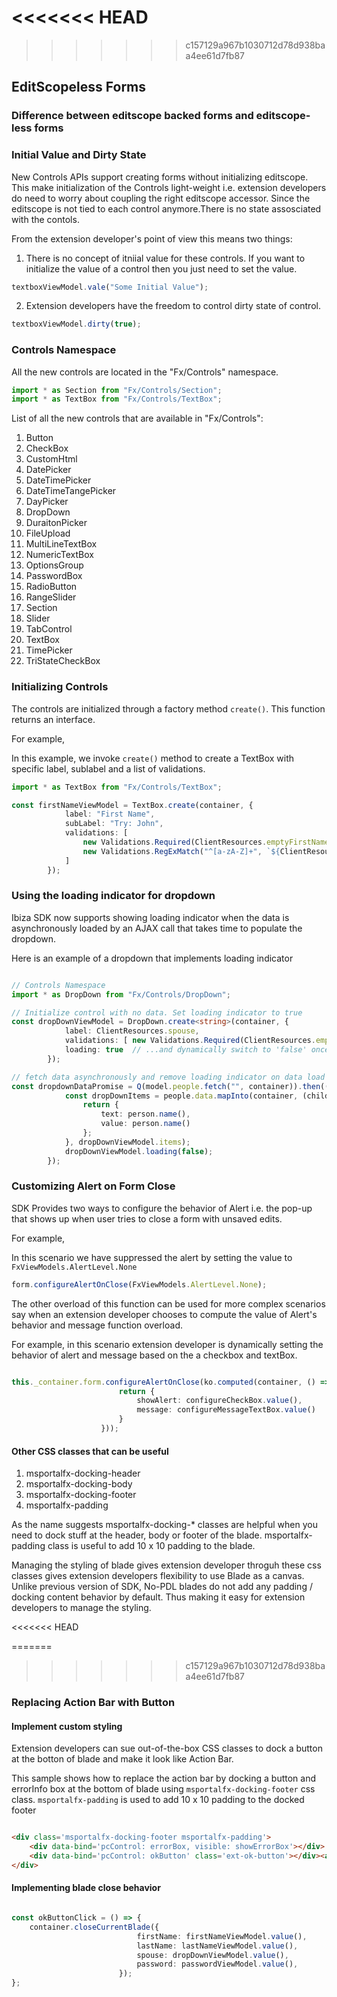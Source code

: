 <<<<<<< HEAD
=======

>>>>>>> c157129a967b1030712d78d938baa4ee61d7fb87
## EditScopeless Forms

### Difference between editscope backed forms and editscope-less forms

### Initial Value and Dirty State

New Controls APIs support creating forms without initializing editscope. This make initialization of the Controls light-weight i.e. extension developers do need to worry about coupling the right editscope accessor.
Since the editscope is not tied to each control anymore.There is no state assosciated with the contols. 

From the extension developer's point of view this means two things:

1. There is no concept of itniial value for these controls. If you want to initialize the value of a control then you just need to set the value.

```ts
textboxViewModel.vale("Some Initial Value");
```  

2. Extension developers have the freedom to control dirty state of control. 

```ts
textboxViewModel.dirty(true);
```  
 

### Controls Namespace

All the new controls are located in the "Fx/Controls" namespace.

```ts
import * as Section from "Fx/Controls/Section";
import * as TextBox from "Fx/Controls/TextBox";
``` 

List of all the new controls that are available in "Fx/Controls":

1. Button
1. CheckBox
1. CustomHtml
1. DatePicker
1. DateTimePicker
1. DateTimeTangePicker
1. DayPicker
1. DropDown
1. DuraitonPicker
1. FileUpload
1. MultiLineTextBox
1. NumericTextBox
1. OptionsGroup
1. PasswordBox
1. RadioButton
1. RangeSlider
1. Section
1. Slider
1. TabControl
1. TextBox
1. TimePicker
1. TriStateCheckBox

### Initializing Controls

The controls are initialized through a factory method `create()`. This function returns an interface. 

For example,

In this example, we invoke `create()` method to create a TextBox with specific label, sublabel and a list of validations.

```ts
import * as TextBox from "Fx/Controls/TextBox";

const firstNameViewModel = TextBox.create(container, {
            label: "First Name",
            subLabel: "Try: John",
            validations: [
                new Validations.Required(ClientResources.emptyFirstName),
                new Validations.RegExMatch("^[a-zA-Z]+", `${ClientResources.startsWithLetterValidationMessage} <a href="https://www.bing.com/search?q=Personal+names+around+the+world" target="_blank">${ClientResources.clickForMoreInfo}</a>`)
            ]
        });
```

### Using the loading indicator for dropdown

Ibiza SDK now supports showing loading indicator when the data is asynchronously loaded by an AJAX call that takes time to populate the dropdown.

Here is an example of a dropdown that implements loading indicator

```ts

// Controls Namespace
import * as DropDown from "Fx/Controls/DropDown";

// Initialize control with no data. Set loading indicator to true
const dropDownViewModel = DropDown.create<string>(container, {
            label: ClientResources.spouse,
            validations: [ new Validations.Required(ClientResources.emptySpouse) ],
            loading: true  // ...and dynamically switch to 'false' once the dropdown items are loaded.
        });

// fetch data asynchronously and remove loading indicator on data load
const dropdownDataPromise = Q(model.people.fetch("", container)).then((people) => {
            const dropDownItems = people.data.mapInto(container, (childLifetime: MsPortalFx.Base.LifetimeManager, person: SamplesExtension.DataModels.Person) => {
                return {
                    text: person.name(),
                    value: person.name()
                };
            }, dropDownViewModel.items);
            dropDownViewModel.loading(false);
        });
```

### Customizing Alert on Form Close

SDK Provides two ways to configure the behavior of Alert i.e. the pop-up that shows up when user tries to close a form with unsaved edits. 

For example, 

In this scenario we have suppressed the alert by setting the value to `FxViewModels.AlertLevel.None`

```ts
form.configureAlertOnClose(FxViewModels.AlertLevel.None);
```

The other overload of this function can be used for more complex scenarios say when an extension developer chooses to compute the value of Alert's behavior and message function overload.

For example, in this scenario extension developer is dynamically setting the behavior of alert and message based on the a checkbox and textBox.

```ts

this._container.form.configureAlertOnClose(ko.computed(container, () => {
                        return {
                            showAlert: configureCheckBox.value(),
                            message: configureMessageTextBox.value()
                        }
                    }));

```

#### Other CSS classes that can be useful

1. msportalfx-docking-header
1. msportalfx-docking-body
1. msportalfx-docking-footer
1. msportalfx-padding

As the name suggests msportalfx-docking-* classes are helpful when you need to dock stuff at the header, body or footer of the blade. 
msportalfx-padding class is useful to add 10 x 10 padding to the blade.

Managing the styling of blade gives extension developer throguh these css classes gives extension developers flexibility to use Blade as a canvas.
Unlike previous version of SDK, No-PDL blades do not add any padding / docking content behavior by default. Thus making it easy for extension developers to manage the styling.

<<<<<<< HEAD

=======
>>>>>>> c157129a967b1030712d78d938baa4ee61d7fb87
### Replacing Action Bar with Button

#### Implement custom styling 

Extension developers can sue out-of-the-box CSS classes to dock a button at the botton of blade and make it look like Action Bar.

This sample shows how to replace the action bar by docking a button and errorInfo box at the bottom of blade using `msportalfx-docking-footer` css class.
`msportalfx-padding` is used to add 10 x 10 padding to the docked footer

```html

<div class='msportalfx-docking-footer msportalfx-padding'>
    <div data-bind='pcControl: errorBox, visible: showErrorBox'></div>
    <div data-bind='pcControl: okButton' class='ext-ok-button'></div><a>Link</a>
</div>

```

#### Implementing blade close behavior

```ts

const okButtonClick = () => {
    container.closeCurrentBlade({
                            firstName: firstNameViewModel.value(),
                            lastName: lastNameViewModel.value(),
                            spouse: dropDownViewModel.value(),
                            password: passwordViewModel.value(),
                        });
};
```

